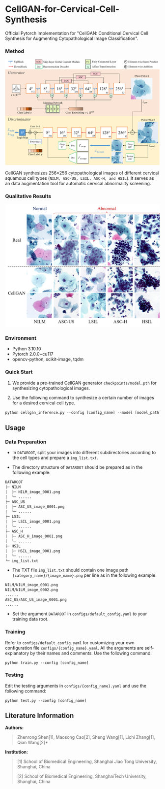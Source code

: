 # CellGAN-for-Cervical-Cell-Synthesis
Official Pytorch Implementation for "CellGAN: Conditional Cervical Cell Synthesis for Augmenting Cytopathological Image Classification". 

### Method
![Overview of CellGAN](/figures/overview.png "Overview of CellGAN")

CellGAN synthesizes 256×256 cytopathological images of different cervical squamous cell types (`NILM, ASC-US, LSIL, ASC-H, and HSIL`). It serves as an data augmentation tool for automatic cervical abnormality screening.

### Qualitative Results
![Visualization Results](/figures/results.png "Visualization Results")

### Environment
- Python 3.10.10
- Pytorch 2.0.0+cu117
- opencv-python, scikit-image, tqdm

### Quick Start

1. We provide a pre-trained CellGAN generator `checkpoints/model.pth` for synthesizing cytopathological images.

2. Use the following command to synthesize a certain number of images for a desired cervical cell type.

```python
python cellgan_inference.py --config [config_name] --model [model_path] --output_dir [directory to save generated images] --cell_type [desired cell type] --data_num [number of generated images]
```

## Usage
### Data Preparation
- In `DATAROOT`, split your images into different subdirectories according to the cell types and prepare a `img_list.txt`. 

- The directory structure of `DATAROOT` should be prepared as in the following example: 

```
DATAROOT
├─ NILM
|  ├─ NILM_image_0001.png
|  └─ ......
├─ ASC_US
|  ├─ ASC_US_image_0001.png
|  └─ ......
├─ LSIL
|  ├─ LSIL_image_0001.png
|  └─ ......
├─ ASC_H
|  ├─ ASC_H_image_0001.png
|  └─ ......
├─ HSIL
|  ├─ HSIL_image_0001.png
|  └─ ......
└─ img_list.txt
```

- The TXT file `img_list.txt` should contain one image path `{category_name}/{image_name}.png` per line as in the following example.

```
NILM/NILM_image_0001.png
NILM/NILM_image_0002.png
......
ASC_US/ASC_US_image_0001.png
......
```

- Set the argument `DATAROOT` in `configs/default_config.yaml` to your training data root. 

### Training
Refer to `configs/default_config.yaml` for customizing your own configuration file `configs/{config_name}.yaml`. All the arguments are self-explanatory by their names and comments. Use the following command:

```
python train.py --config [config_name]
```

### Testing
Edit the testing arguments in `configs/{config_name}.yaml` and use the following command:

```
python test.py --config [config_name]
```

## Literature Information
**Authors:**   
> Zhenrong Shen[1], Maosong Cao[2], Sheng Wang[1], Lichi Zhang[1], Qian Wang[2]*
> 
**Institution:**
> [1] School of Biomedical Engineering, Shanghai Jiao Tong University, Shanghai, China
> 
> [2] School of Biomedical Engineering, ShanghaiTech University, Shanghai, China
